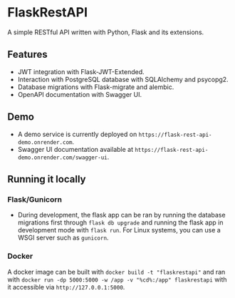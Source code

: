 # FlaskRestAPI
A simple RESTful API written with Python, Flask and its extensions.

## Features
- JWT integration with Flask-JWT-Extended.
- Interaction with PostgreSQL database with SQLAlchemy and psycopg2.
- Database migrations with Flask-migrate and alembic.
- OpenAPI documentation with Swagger UI.

## Demo
- A demo service is currently deployed on `https://flask-rest-api-demo.onrender.com`.
- Swagger UI documentation available at `https://flask-rest-api-demo.onrender.com/swagger-ui`.

## Running it locally
### Flask/Gunicorn
- During development, the flask app can be ran by running the database migrations first through `flask db upgrade` and running the flask app in development mode with `flask run`. For Linux systems, you can use a WSGI server such as `gunicorn`.

### Docker
A docker image can be built with
`docker build -t "flaskrestapi"` and ran with
`docker run -dp 5000:5000 -w /app -v "%cd%:/app" flaskrestapi` with it accessible via `http://127.0.0.1:5000`.